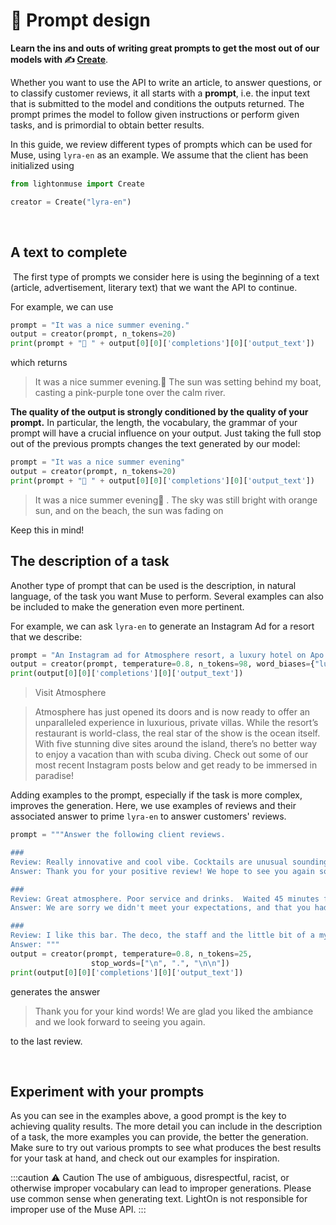 ---
---

# 📜 Prompt design

**Learn the ins and outs of writing great prompts to get the most out of our models with ✍️ [Create](/api/primitives/create)**.

Whether you want to use the API to write an article, to answer questions, or to classify customer reviews, it all starts with a **prompt**, i.e. the input text that is submitted to the model and conditions the outputs returned. The prompt primes the model to follow given instructions or perform given tasks, and is primordial to obtain better results.

​In this guide, we review different types of prompts which can be used for Muse, using `lyra-en` as an example. We assume that the client has been initialized using

```python
from lightonmuse import Create

creator = Create("lyra-en")
```

​
## A text to complete
​
The first type of prompts we consider here is using the beginning of a text (article, advertisement, literary text) that we want the API to continue. 

For example, we can use 
```python
prompt = "It was a nice summer evening."
output = creator(prompt, n_tokens=20) 
print(prompt + "🤖 " + output[0][0]['completions'][0]['output_text'])
```
​which returns
> It was a nice summer evening.🤖 The sun was setting behind my boat, casting a pink-purple tone over the calm river.

**The quality of the output is strongly conditioned by the quality of your prompt.** In particular, the length, the vocabulary, the grammar of your prompt will have a crucial influence on your output. Just taking the full stop out of the previous prompts changes the text generated by our model:
​
```python
prompt = "It was a nice summer evening"
output = creator(prompt, n_tokens=20) 
print(prompt + "🤖 " + output[0][0]['completions'][0]['output_text'])
```

> It was a nice summer evening🤖 . The sky was still bright with orange sun, and on the beach, the sun was fading on

Keep this in mind!

## The description of a task

Another type of prompt that can be used is the description, in natural language, of the task you want Muse to perform. Several examples can also be included to make the generation even more pertinent. 

For example, we can ask `lyra-en` to generate an Instagram Ad for a resort that we describe:
​
```python
prompt = "An Instagram ad for Atmosphere resort, a luxury hotel on Apo island in the Philippines with world-class diving.\n\nInstagram Ad:" 
output = creator(prompt, temperature=0.8, n_tokens=98, word_biases={"luxury": 5, "scuba": 5}, frequency_penalty=0.5)
print(output[0][0]['completions'][0]['output_text'])
```
>Visit Atmosphere

>Atmosphere has just opened its doors and is now ready to offer an unparalleled experience in luxurious, private villas. While the resort’s restaurant is world-class, the real star of the show is the ocean itself. With five stunning dive sites around the island, there’s no better way to enjoy a vacation than with scuba diving. Check out some of our most recent Instagram posts below and get ready to be immersed in paradise!


​Adding examples to the prompt, especially if the task is more complex, improves the generation. Here, we use examples of reviews and their associated answer to prime `lyra-en` to answer customers' reviews.

```python
prompt = """Answer the following client reviews.

###
Review: Really innovative and cool vibe. Cocktails are unusual sounding, but great tasting. We loved the service too, not at all pretentious, friendly and attentive. We’ll be back!
Answer: Thank you for your positive review! We hope to see you again soon :).

###
Review: Great atmosphere. Poor service and drinks.  Waited 45 minutes for our drinks. The mojito was like Sprite with mint garnish.  They didn’t seem to care. For a bar based on cocktails, super poor. Expensive and overrated. Go elsewhere.
Answer: We are sorry we didn't meet your expectations, and that you had to wait for so long. We hope you give us another chance soon.

###
Review: I like this bar. The deco, the staff and the little bit of a mystery in finding it all adds up to a positive experience. 
Answer: """
output = creator(prompt, temperature=0.8, n_tokens=25,
                  stop_words=["\n", ".", "\n\n"])
print(output[0][0]['completions'][0]['output_text'])
```
​generates the answer 

> Thank you for your kind words! We are glad you liked the ambiance and we look forward to seeing you again.
​

to the last review. 

​
## Experiment with your prompts

As you can see in the examples above, a good prompt is the key to achieving quality results. The more detail you can include in the description of a task, the more examples you can provide, the better the generation. Make sure to try out various prompts to see what produces the best results for your task at hand, and check out our examples for inspiration.

:::caution ⚠️ Caution
The use of ambiguous, disrespectful, racist, or otherwise improper vocabulary can lead to improper generations. Please use common sense when generating text. LightOn is not responsible for improper use of the Muse API.
:::
